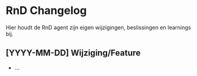 # RnD Changelog

Hier houdt de RnD agent zijn eigen wijzigingen, beslissingen en learnings bij.

## [YYYY-MM-DD] Wijziging/Feature
- ... 